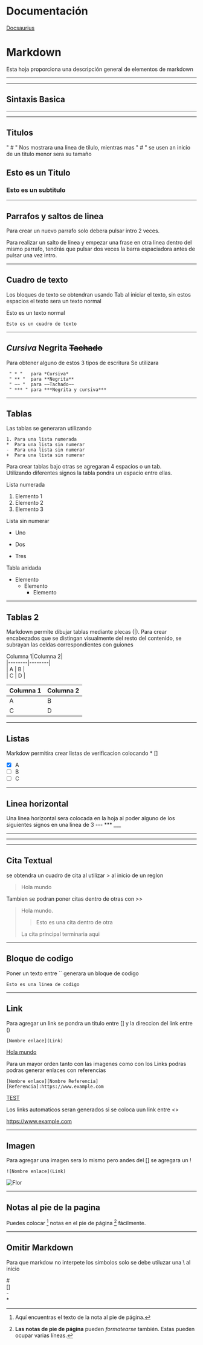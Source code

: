 # Documentación
[Docsaurius](https://danielhu7.github.io/Markdown-test/docsaurius-test/build/)

# Markdown

Esta hoja proporciona una descripción general de elementos de markdown

---
---

## Sintaxis Basica

---
---

## Titulos

 " # " Nos mostrara una linea de tilulo,  mientras mas " # " se usen an inicio de un titulo menor sera su tamaño

## Esto es un Titulo

### Esto es un subtitulo

---

## Parrafos y saltos de linea

Para crear un nuevo parrafo solo debera pulsar intro 2 veces.

Para realizar un salto de linea y empezar una frase en otra linea dentro del mismo parrafo, tendrás que pulsar dos veces la barra espaciadora antes de pulsar una vez intro.

---

## Cuadro de texto

 Los bloques de texto se obtendran usando Tab al iniciar el texto, sin estos espacios el texto sera un texto normal

Esto es un texto normal

    Esto es un cuadro de texto

---

## *Cursiva* **Negrita** ~~Tachado~~

Para obtener alguno de estos 3 tipos de escritura Se utilizara

     " * "   para *Cursiva*
     " ** "  para **Negrita**
     " ~~ "  para ~~Tachado~~
     " *** " para ***Negrita y cursiva***

---

## Tablas

 Las tablas se generaran utilizando

    1. Para una lista numerada
    *  Para una lista sin numerar
    -  Para una lista sin numerar
    +  Para una lista sin numerar

Para crear tablas bajo otras se agregaran 4 espacios o un tab.  
Utilizando diferentes signos la tabla pondra un espacio entre ellas.

 Lista numerada

1. Elemento 1
2. Elemento 2
3. Elemento 3

 Lista sin numerar

* Uno
- Dos
+ Tres

Tabla anidada

- Elemento
    - Elemento
        - Elemento

---

## Tablas 2

Markdown permite dibujar tablas mediante plecas (|). Para crear encabezados que se distingan visualmente del resto del contenido, se subrayan las celdas correspondientes con guiones

Columna 1|Columna 2|  
\|--------|--------|  
\|    A    |    B    |  
\|    C    |    D    |  

Columna 1|Columna 2|
|--------|--------|
|    A    |    B    |
|    C    |    D    |

---

## Listas

Markdow permitira crear listas de verificacion colocando * []

* [x] A  
* [ ] B  
* [ ] C  

---

## Linea horizontal

Una linea horizontal sera colocada en la hoja al poder alguno de los siguientes signos en una linea de 3 --- *** ___

---
---
---

## Cita Textual

se obtendra un cuadro de cita al utilizar > al inicio de un reglon 

> Hola mundo

Tambien se podran poner citas dentro de otras con >>

> Hola mundo.
>
>> Esto es una cita dentro de otra
>
> La cita principal terminaria aqui

---

## Bloque de codigo

Poner un texto entre `` generara un bloque de codigo

`Esto es una linea de codigo`

---

## Link

Para agregar un link se pondra un titulo entre [] y la direccion del link entre ()

    [Nombre enlace](Link)

[Hola mundo](https://www.google.com/search?client=firefox-b-d&q=Hola+mundo)

Para un mayor orden tanto con las imagenes como con los Links podras podras generar enlaces con referencias

    [Nombre enlace][Nombre Referencia]  
    [Referencia]:https://www.example.com

[TEST][Blog]


[Blog]: https://www.example.com/

Los links automaticos seran generados si se coloca uun link entre <>

<https://www.example.com>


---

## Imagen

Para agregar una imagen sera lo mismo pero andes del [] se agregara un !

    ![Nombre enlace](Link)

![Flor](https://upload.wikimedia.org/wikipedia/commons/thumb/5/51/Nelumno_nucifera_open_flower_-_botanic_garden_adelaide.jpg/1200px-Nelumno_nucifera_open_flower_-_botanic_garden_adelaide.jpg)

---

## Notas al pie de la pagina

Puedes colocar [^Nota1] notas en el pie de página [^Nota2] fácilmente.  

[^Nota1]: Aquí encuentras el texto de la nota al pie de página.  

[^Nota2]: **Las notas de pie de página** pueden *formatearse* también.
Estas pueden ocupar varias líneas.

---

## Omitir Markdown

Para que markdow no interpete los simbolos solo se debe utiluzar una \ al inicio  

\#  
\[]  
\-  
\*  
